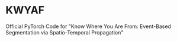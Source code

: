 # KWYAF
Official PyTorch Code for "Know Where You Are From: Event-Based Segmentation via Spatio-Temporal Propagation"

